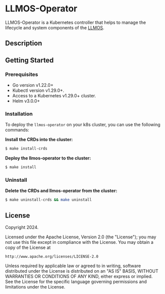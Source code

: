 # LLMOS-Operator

LLMOS-Operator is a Kubernetes controller that helps to manage the lifecycle and system components of the [LLMOS](https://github.com/llmos-ai/llmos).

## Description

## Getting Started

### Prerequisites
- Go version v1.22.0+
- Kubectl version v1.29.0+.
- Access to a Kubernetes v1.29.0+ cluster.
- Helm v3.0.0+

### Installation
To deploy the `llmos-operator` on your k8s cluster, you can use the following commands:

**Install the CRDs into the cluster:**

```sh
$ make install-crds
```

**Deploy the llmos-operator to the cluster:**

```sh
$ make install
```

### Uninstall
**Delete the CRDs and llmos-operator from the cluster:**

```sh
$ make uninstall-crds && make uninstall
```

## License

Copyright 2024.

Licensed under the Apache License, Version 2.0 (the "License");
you may not use this file except in compliance with the License.
You may obtain a copy of the License at

    http://www.apache.org/licenses/LICENSE-2.0

Unless required by applicable law or agreed to in writing, software
distributed under the License is distributed on an "AS IS" BASIS,
WITHOUT WARRANTIES OR CONDITIONS OF ANY KIND, either express or implied.
See the License for the specific language governing permissions and
limitations under the License.

